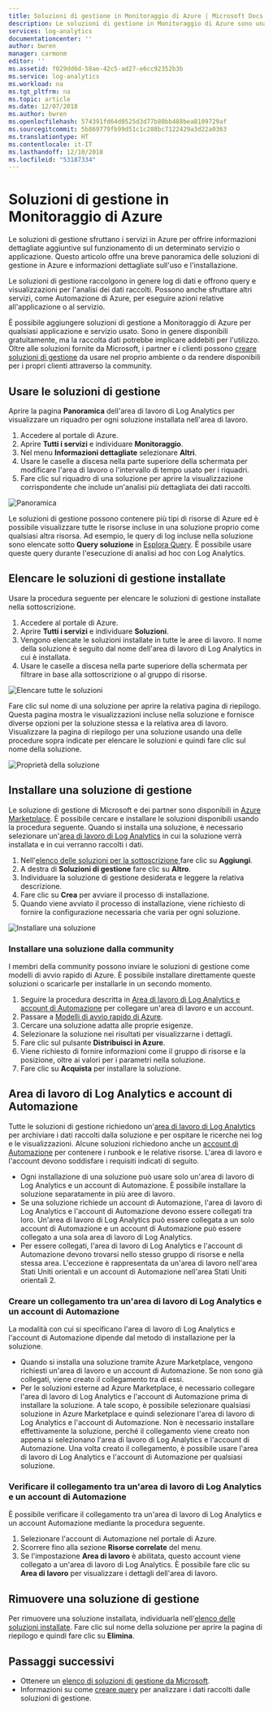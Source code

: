 ```yaml
---
title: Soluzioni di gestione in Monitoraggio di Azure | Microsoft Docs
description: Le soluzioni di gestione in Monitoraggio di Azure sono una raccolta di regole logiche, di visualizzazione e di acquisizione dei dati che forniscono metriche relative a un'area problematica specifica.  Questo articolo offre informazioni sull'installazione e l'uso delle soluzioni di gestione.
services: log-analytics
documentationcenter: ''
author: bwren
manager: carmonm
editor: ''
ms.assetid: f029dd6d-58ae-42c5-ad27-e6cc92352b3b
ms.service: log-analytics
ms.workload: na
ms.tgt_pltfrm: na
ms.topic: article
ms.date: 12/07/2018
ms.author: bwren
ms.openlocfilehash: 574391fd64d0525d3d77b80bb488bea8109729af
ms.sourcegitcommit: 5b869779fb99d51c1c288bc7122429a3d22a0363
ms.translationtype: HT
ms.contentlocale: it-IT
ms.lasthandoff: 12/10/2018
ms.locfileid: "53187334"
---
```

# <a name="management-solutions-in-azure-monitor"></a>Soluzioni di gestione in Monitoraggio di Azure
Le soluzioni di gestione sfruttano i servizi in Azure per offrire informazioni dettagliate aggiuntive sul funzionamento di un determinato servizio o applicazione. Questo articolo offre una breve panoramica delle soluzioni di gestione in Azure e informazioni dettagliate sull'uso e l'installazione.

Le soluzioni di gestione raccolgono in genere log di dati e offrono query e visualizzazioni per l'analisi dei dati raccolti. Possono anche sfruttare altri servizi, come Automazione di Azure, per eseguire azioni relative all'applicazione o al servizio.

È possibile aggiungere soluzioni di gestione a Monitoraggio di Azure per qualsiasi applicazione e servizio usato. Sono in genere disponibili gratuitamente, ma la raccolta dati potrebbe implicare addebiti per l'utilizzo. Oltre alle soluzioni fornite da Microsoft, i partner e i clienti possono [creare soluzioni di gestione](solutions-creating.md) da usare nel proprio ambiente o da rendere disponibili per i propri clienti attraverso la community.

## <a name="use-management-solutions"></a>Usare le soluzioni di gestione
Aprire la pagina **Panoramica** dell'area di lavoro di Log Analytics per visualizzare un riquadro per ogni soluzione installata nell'area di lavoro. 

1. Accedere al portale di Azure.
1. Aprire **Tutti i servizi** e individuare **Monitoraggio**.
1. Nel menu **Informazioni dettagliate** selezionare **Altri**.
1. Usare le caselle a discesa nella parte superiore della schermata per modificare l'area di lavoro o l'intervallo di tempo usato per i riquadri.
1. Fare clic sul riquadro di una soluzione per aprire la visualizzazione corrispondente che include un'analisi più dettagliata dei dati raccolti.

![Panoramica](media/solutions/overview.png)

Le soluzioni di gestione possono contenere più tipi di risorse di Azure ed è possibile visualizzare tutte le risorse incluse in una soluzione proprio come qualsiasi altra risorsa. Ad esempio, le query di log incluse nella soluzione sono elencate sotto **Query soluzione** in [Esplora Query](../log-query/get-started-portal.md#load-queries). È possibile usare queste query durante l'esecuzione di analisi ad hoc con Log Analytics.

## <a name="list-installed-management-solutions"></a>Elencare le soluzioni di gestione installate 
Usare la procedura seguente per elencare le soluzioni di gestione installate nella sottoscrizione.

1. Accedere al portale di Azure.
1. Aprire **Tutti i servizi** e individuare **Soluzioni**.
4. Vengono elencate le soluzioni installate in tutte le aree di lavoro. Il nome della soluzione è seguito dal nome dell'area di lavoro di Log Analytics in cui è installata.
1. Usare le caselle a discesa nella parte superiore della schermata per filtrare in base alla sottoscrizione o al gruppo di risorse.


![Elencare tutte le soluzioni](media/solutions/list-solutions-all.png)

Fare clic sul nome di una soluzione per aprire la relativa pagina di riepilogo. Questa pagina mostra le visualizzazioni incluse nella soluzione e fornisce diverse opzioni per la soluzione stessa e la relativa area di lavoro. Visualizzare la pagina di riepilogo per una soluzione usando una delle procedure sopra indicate per elencare le soluzioni e quindi fare clic sul nome della soluzione.

![Proprietà della soluzione](media/solutions/solution-properties.png)



## <a name="install-a-management-solution"></a>Installare una soluzione di gestione
Le soluzione di gestione di Microsoft e dei partner sono disponibili in [Azure Marketplace](https://azuremarketplace.microsoft.com). È possibile cercare e installare le soluzioni disponibili usando la procedura seguente. Quando si installa una soluzione, è necessario selezionare un'[area di lavoro di Log Analytics](../platform/manage-access.md) in cui la soluzione verrà installata e in cui verranno raccolti i dati.

1. Nell'[elenco delle soluzioni per la sottoscrizione ](#list-installed-monitoring-solutions) fare clic su **Aggiungi**. 
1. A destra di **Soluzioni di gestione** fare clic su **Altro**. 
1. Individuare la soluzione di gestione desiderata e leggere la relativa descrizione.
1. Fare clic su **Crea** per avviare il processo di installazione.
1. Quando viene avviato il processo di installazione, viene richiesto di fornire la configurazione necessaria che varia per ogni soluzione.

![Installare una soluzione](media/solutions/install-solution.png)

### <a name="install-a-solution-from-the-community"></a>Installare una soluzione dalla community
I membri della community possono inviare le soluzioni di gestione come modelli di avvio rapido di Azure. È possibile installare direttamente queste soluzioni o scaricarle per installarle in un secondo momento.

1. Seguire la procedura descritta in [Area di lavoro di Log Analytics e account di Automazione](#log-analytics-workspace-and-automation-account) per collegare un'area di lavoro e un account.
2. Passare a [Modelli di avvio rapido di Azure](https://azure.microsoft.com/documentation/templates/). 
3. Cercare una soluzione adatta alle proprie esigenze.
4. Selezionare la soluzione nei risultati per visualizzarne i dettagli.
5. Fare clic sul pulsante **Distribuisci in Azure**.
6. Viene richiesto di fornire informazioni come il gruppo di risorse e la posizione, oltre ai valori per i parametri nella soluzione.
7. Fare clic su **Acquista** per installare la soluzione.


## <a name="log-analytics-workspace-and-automation-account"></a>Area di lavoro di Log Analytics e account di Automazione
Tutte le soluzioni di gestione richiedono un'[area di lavoro di Log Analytics](../platform/manage-access.md) per archiviare i dati raccolti dalla soluzione e per ospitare le ricerche nei log e le visualizzazioni. Alcune soluzioni richiedono anche un [account di Automazione](../../automation/automation-security-overview.md#automation-account-overview) per contenere i runbook e le relative risorse. L'area di lavoro e l'account devono soddisfare i requisiti indicati di seguito.

* Ogni installazione di una soluzione può usare solo un'area di lavoro di Log Analytics e un account di Automazione. È possibile installare la soluzione separatamente in più aree di lavoro.
* Se una soluzione richiede un account di Automazione, l'area di lavoro di Log Analytics e l'account di Automazione devono essere collegati tra loro. Un'area di lavoro di Log Analytics può essere collegata a un solo account di Automazione e un account di Automazione può essere collegato a una sola area di lavoro di Log Analytics.
* Per essere collegati, l'area di lavoro di Log Analytics e l'account di Automazione devono trovarsi nello stesso gruppo di risorse e nella stessa area. L'eccezione è rappresentata da un'area di lavoro nell'area Stati Uniti orientali e un account di Automazione nell'area Stati Uniti orientali 2.

### <a name="create-a-link-between-a-log-analytics-workspace-and-automation-account"></a>Creare un collegamento tra un'area di lavoro di Log Analytics e un account di Automazione
La modalità con cui si specificano l'area di lavoro di Log Analytics e l'account di Automazione dipende dal metodo di installazione per la soluzione.

* Quando si installa una soluzione tramite Azure Marketplace, vengono richiesti un'area di lavoro e un account di Automazione. Se non sono già collegati, viene creato il collegamento tra di essi.
* Per le soluzioni esterne ad Azure Marketplace, è necessario collegare l'area di lavoro di Log Analytics e l'account di Automazione prima di installare la soluzione. A tale scopo, è possibile selezionare qualsiasi soluzione in Azure Marketplace e quindi selezionare l'area di lavoro di Log Analytics e l'account di Automazione. Non è necessario installare effettivamente la soluzione, perché il collegamento viene creato non appena si selezionano l'area di lavoro di Log Analytics e l'account di Automazione. Una volta creato il collegamento, è possibile usare l'area di lavoro di Log Analytics e l'account di Automazione per qualsiasi soluzione.

### <a name="verify-the-link-between-a-log-analytics-workspace-and-automation-account"></a>Verificare il collegamento tra un'area di lavoro di Log Analytics e un account di Automazione
È possibile verificare il collegamento tra un'area di lavoro di Log Analytics e un account Automazione mediante la procedura seguente.

1. Selezionare l'account di Automazione nel portale di Azure.
1. Scorrere fino alla sezione **Risorse correlate** del menu.
1. Se l'impostazione **Area di lavoro** è abilitata, questo account viene collegato a un'area di lavoro di Log Analytics. È possibile fare clic su **Area di lavoro** per visualizzare i dettagli dell'area di lavoro.

## <a name="remove-a-management-solution"></a>Rimuovere una soluzione di gestione
Per rimuovere una soluzione installata, individuarla nell'[elenco delle soluzioni installate](#list-installed-monitoring-solutions). Fare clic sul nome della soluzione per aprire la pagina di riepilogo e quindi fare clic su **Elimina**.




## <a name="next-steps"></a>Passaggi successivi
* Ottenere un [elenco di soluzioni di gestione da Microsoft](solutions-inventory.md).
* Informazioni su come [creare query](../../azure-monitor/log-query/log-query-overview.md) per analizzare i dati raccolti dalle soluzioni di gestione.


